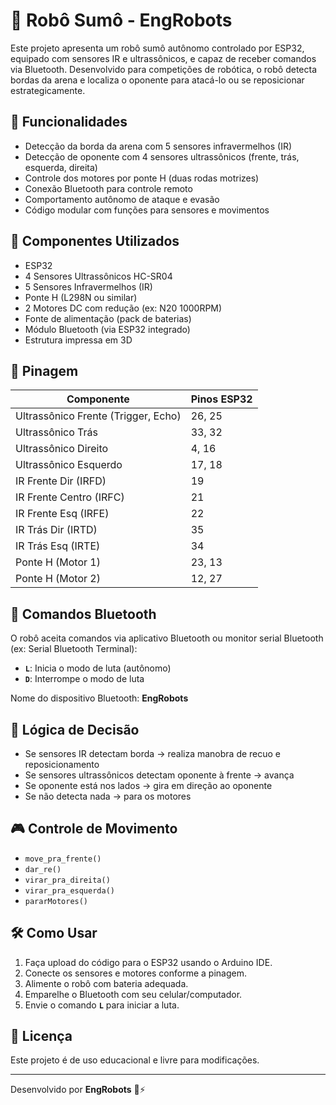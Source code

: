 # 🤖 Robô Sumô - EngRobots

Este projeto apresenta um robô sumô autônomo controlado por ESP32, equipado com sensores IR e ultrassônicos, e capaz de receber comandos via Bluetooth. Desenvolvido para competições de robótica, o robô detecta bordas da arena e localiza o oponente para atacá-lo ou se reposicionar estrategicamente.

## 🚀 Funcionalidades

- Detecção da borda da arena com 5 sensores infravermelhos (IR)
- Detecção de oponente com 4 sensores ultrassônicos (frente, trás, esquerda, direita)
- Controle dos motores por ponte H (duas rodas motrizes)
- Conexão Bluetooth para controle remoto
- Comportamento autônomo de ataque e evasão
- Código modular com funções para sensores e movimentos

## 🧩 Componentes Utilizados

- ESP32
- 4 Sensores Ultrassônicos HC-SR04
- 5 Sensores Infravermelhos (IR)
- Ponte H (L298N ou similar)
- 2 Motores DC com redução (ex: N20 1000RPM)
- Fonte de alimentação (pack de baterias)
- Módulo Bluetooth (via ESP32 integrado)
- Estrutura impressa em 3D

## 📐 Pinagem

| Componente         | Pinos ESP32       |
|--------------------|-------------------|
| Ultrassônico Frente (Trigger, Echo) | 26, 25 |
| Ultrassônico Trás   | 33, 32            |
| Ultrassônico Direito| 4, 16             |
| Ultrassônico Esquerdo| 17, 18           |
| IR Frente Dir (IRFD) | 19              |
| IR Frente Centro (IRFC) | 21          |
| IR Frente Esq (IRFE) | 22             |
| IR Trás Dir (IRTD)  | 35               |
| IR Trás Esq (IRTE)  | 34               |
| Ponte H (Motor 1)   | 23, 13            |
| Ponte H (Motor 2)   | 12, 27            |

## 📲 Comandos Bluetooth

O robô aceita comandos via aplicativo Bluetooth ou monitor serial Bluetooth (ex: Serial Bluetooth Terminal):

- **`L`**: Inicia o modo de luta (autônomo)
- **`D`**: Interrompe o modo de luta

Nome do dispositivo Bluetooth: **EngRobots**

## 🧠 Lógica de Decisão

- Se sensores IR detectam borda → realiza manobra de recuo e reposicionamento
- Se sensores ultrassônicos detectam oponente à frente → avança
- Se oponente está nos lados → gira em direção ao oponente
- Se não detecta nada → para os motores

## 🎮 Controle de Movimento

- `move_pra_frente()`
- `dar_re()`
- `virar_pra_direita()`
- `virar_pra_esquerda()`
- `pararMotores()`

## 🛠️ Como Usar

1. Faça upload do código para o ESP32 usando o Arduino IDE.
2. Conecte os sensores e motores conforme a pinagem.
3. Alimente o robô com bateria adequada.
4. Emparelhe o Bluetooth com seu celular/computador.
5. Envie o comando **`L`** para iniciar a luta.

## 📎 Licença

Este projeto é de uso educacional e livre para modificações.

---

Desenvolvido por **EngRobots** 🤖⚡

